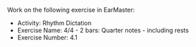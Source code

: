 Work on the following exercise in EarMaster:
- Activity: Rhythm Dictation
- Exercise Name: 4/4 - 2 bars: Quarter notes - including rests
- Exercise Number: 4.1
